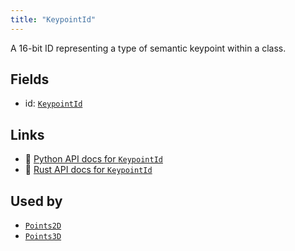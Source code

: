 ```yaml
---
title: "KeypointId"
---
```


A 16-bit ID representing a type of semantic keypoint within a class.

## Fields

* id: [`KeypointId`](../datatypes/keypoint_id.md)

## Links
 * 🐍 [Python API docs for `KeypointId`](https://ref.rerun.io/docs/python/nightly/common/components#rerun.components.KeypointId)
 * 🦀 [Rust API docs for `KeypointId`](https://docs.rs/rerun/0.9.0-alpha.10/rerun/components/struct.KeypointId.html)


## Used by

* [`Points2D`](../archetypes/points2d.md)
* [`Points3D`](../archetypes/points3d.md)
